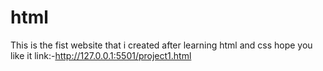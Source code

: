 # html
This is the fist website that i created after learning html and css hope you like it
link:-http://127.0.0.1:5501/project1.html
